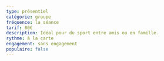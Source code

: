 ```yaml
---
type: présentiel
catégorie: groupe
fréquence: la séance
tarif: 80€
description: Idéal pour du sport entre amis ou en famille.
rythme: à la carte
engagement: sans engagement
populaire: false
---
```

